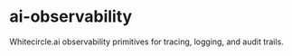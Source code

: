 # ai-observability

Whitecircle.ai observability primitives for tracing, logging, and audit trails.


